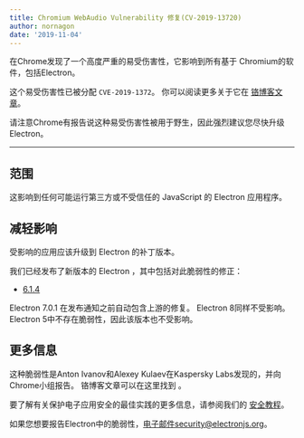 ```yaml
---
title: Chromium WebAudio Vulnerability 修复(CV-2019-13720)
author: nornagon
date: '2019-11-04'
---
```


在Chrome发现了一个高度严重的易受伤害性，它影响到所有基于 Chromium的软件，包括Electron。

这个易受伤害性已被分配 `CVE-2019-1372`。  你可以阅读更多关于它在 [铬博客文章][announcement]。

请注意Chrome有报告说这种易受伤害性被用于野生，因此强烈建议您尽快升级 Electron。

---

## 范围

这影响到任何可能运行第三方或不受信任的 JavaScript 的 Electron 应用程序。

## 减轻影响

受影响的应用应该升级到 Electron 的补丁版本。

我们已经发布了新版本的 Electron ，其中包括对此脆弱性的修正：
  * [6.1.4](https://github.com/electron/electron/releases/tag/v6.1.4)

Electron 7.0.1 在发布通知之前自动包含上游的修复。 Electron 8同样不受影响。 Electron 5中不存在脆弱性，因此该版本也不受影响。

## 更多信息

这种脆弱性是Anton Ivanov和Alexey Kulaev在Kaspersky Labs发现的，并向Chrome小组报告。 铬博客文章可以在这里找到 [][announcement]。

要了解有关保护电子应用安全的最佳实践的更多信息，请参阅我们的 [安全教程][]。

如果您想要报告Electron中的脆弱性，电子邮件security@electronjs.org。

[安全教程]: https://electronjs.org/docs/tutorial/security
[announcement]: https://chromereleases.googleblog.com/2019/10/stable-channel-update-for-desktop_31.html
[announcement]: https://chromereleases.googleblog.com/2019/10/stable-channel-update-for-desktop_31.html
[announcement]: https://chromereleases.googleblog.com/2019/10/stable-channel-update-for-desktop_31.html
